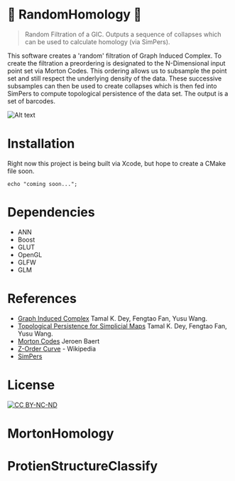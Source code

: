# 🍩 RandomHomology 🍩
> Random Filtration of a GIC. Outputs a sequence of collapses which can be used to 
calculate homology (via SimPers).

This software creates a 'random' filtration of Graph Induced Complex. To create the 
filtration a preordering is designated to the N-Dimensional input point set via Morton 
Codes. This ordering allows us to subsample the point set and still respect the underlying density of the 
data. These successive subsamples can then be used to create collapses which is then fed into SimPers to 
compute topological persistence of the data set. The output is a set of barcodes.

![Alt text](http://web.cse.ohio-state.edu/~varchow/out2.gif "Data Viewing Window")

# Installation
Right now this project is being built via Xcode, but hope to create a CMake file soon.

```
echo "coming soon...";
```

# Dependencies
- ANN
- Boost
- GLUT
- OpenGL
- GLFW
- GLM

# References
 - [Graph Induced Complex](http://web.cse.ohio-state.edu/~tamaldey/GIC/gic.html) Tamal K. Dey, Fengtao Fan, Yusu Wang.
 - [Topological Persistence for Simplicial Maps](http://web.cse.ohio-state.edu/~tamaldey/paper/simplicial-map/simplicial-map.pdf) Tamal K. Dey, Fengtao Fan, Yusu Wang.
 - [Morton Codes](http://www.forceflow.be/2013/10/07/morton-encodingdecoding-through-bit-interleaving-implementations/) Jeroen Baert
 - [Z-Order Curve](https://en.wikipedia.org/wiki/Z-order_curve) - Wikipedia
 - [SimPers](http://web.cse.ohio-state.edu/~tamaldey/SimpPers/SimpPers-software/)

# License
[![CC 
BY-NC-ND](https://licensebuttons.net/l/by-nc-nd/4.0/88x31.png)](https://creativecommons.org/licenses/)
# MortonHomology
# ProtienStructureClassify
